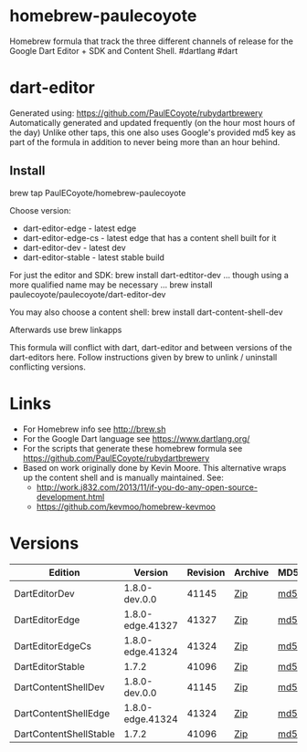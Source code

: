 homebrew-paulecoyote
====================

Homebrew formula that track the three different channels of release for the Google Dart Editor + SDK and Content Shell.  #dartlang #dart

dart-editor
===========

Generated using: https://github.com/PaulECoyote/rubydartbrewery
Automatically generated and updated frequently (on the hour most hours of the day)
Unlike other taps, this one also uses Google's provided md5 key as part of the formula in addition to never being more than an hour behind.

Install
-------
brew tap PaulECoyote/homebrew-paulecoyote

Choose version:
* dart-editor-edge - latest edge
* dart-editor-edge-cs - latest edge that has a content shell built for it
* dart-editor-dev - latest dev
* dart-editor-stable - latest stable build

For just the editor and SDK:
brew install dart-edtitor-dev
... though using a more qualified name may be necessary ...
brew install paulecoyote/paulecoyote/dart-editor-dev

You may also choose a content shell:
brew install dart-content-shell-dev

Afterwards use 
brew linkapps

This formula will conflict with dart, dart-editor and between versions of the dart-editors here.  Follow instructions given by brew to unlink / uninstall conflicting versions.

Links
=====
* For Homebrew info see http://brew.sh
* For the Google Dart language see https://www.dartlang.org/
* For the scripts that generate these homebrew formula see https://github.com/PaulECoyote/rubydartbrewery
* Based on work originally done by Kevin Moore. This alternative wraps up the content shell and is manually maintained.  See: 
    * http://work.j832.com/2013/11/if-you-do-any-open-source-development.html
    * https://github.com/kevmoo/homebrew-kevmoo

Versions
========
| Edition | Version | Revision | Archive | MD5 | Notes |
| ------- | ------- | -------- | ------- | --- | ----- |
| DartEditorDev | 1.8.0-dev.0.0 | 41145 | [Zip](https://storage.googleapis.com/dart-archive/channels/dev/release/41145/editor/darteditor-macos-x64.zip) | [md5](https://storage.googleapis.com/dart-archive/channels/dev/release/41145/editor/darteditor-macos-x64.zip.md5sum) | [Changes](https://storage.googleapis.com/dart-archive/channels/dev/release/latest/changelog.html) |
| DartEditorEdge | 1.8.0-edge.41327 | 41327 | [Zip](https://storage.googleapis.com/dart-archive/channels/be/raw/41327/editor/darteditor-macos-x64.zip) | [md5](https://storage.googleapis.com/dart-archive/channels/be/raw/41327/editor/darteditor-macos-x64.zip.md5sum) | - |
| DartEditorEdgeCs | 1.8.0-edge.41324 | 41324 | [Zip](https://storage.googleapis.com/dart-archive/channels/be/raw/41324/editor/darteditor-macos-x64.zip) | [md5](https://storage.googleapis.com/dart-archive/channels/be/raw/41324/editor/darteditor-macos-x64.zip.md5sum) | - |
| DartEditorStable | 1.7.2 | 41096 | [Zip](https://storage.googleapis.com/dart-archive/channels/stable/release/41096/editor/darteditor-macos-x64.zip) | [md5](https://storage.googleapis.com/dart-archive/channels/stable/release/41096/editor/darteditor-macos-x64.zip.md5sum) | [Changes](https://storage.googleapis.com/dart-archive/channels/stable/release/latest/changelog.html) |
| DartContentShellDev | 1.8.0-dev.0.0 | 41145 | [Zip](https://storage.googleapis.com/dart-archive/channels/dev/release/41145/dartium/content_shell-macos-ia32-release.zip) | [md5](https://storage.googleapis.com/dart-archive/channels/dev/release/41145/dartium/content_shell-macos-ia32-release.zip.md5sum) | - |
| DartContentShellEdge | 1.8.0-edge.41324 | 41324 | [Zip](https://storage.googleapis.com/dart-archive/channels/be/raw/41324/dartium/content_shell-macos-ia32-release.zip) | [md5](https://storage.googleapis.com/dart-archive/channels/be/raw/41324/dartium/content_shell-macos-ia32-release.zip.md5sum) | - |
| DartContentShellStable | 1.7.2 | 41096 | [Zip](https://storage.googleapis.com/dart-archive/channels/stable/release/41096/dartium/content_shell-macos-ia32-release.zip) | [md5](https://storage.googleapis.com/dart-archive/channels/stable/release/41096/dartium/content_shell-macos-ia32-release.zip.md5sum) | - |
